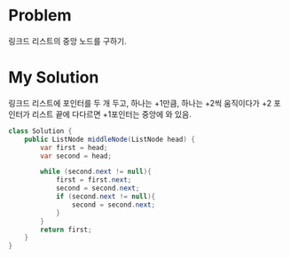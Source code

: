 # Problem

링크드 리스트의 중앙 노드를 구하기.

# My Solution

링크드 리스트에 포인터를 두 개 두고, 하나는 +1만큼, 하나는 +2씩 움직이다가 +2 포인터가 리스트 끝에 다다르면 +1포인터는 중앙에 와 있음.

```java
class Solution {
    public ListNode middleNode(ListNode head) {
        var first = head;
        var second = head;

        while (second.next != null){
            first = first.next;
            second = second.next;
            if (second.next != null){
                second = second.next;
            }
        }
        return first;
    }
}
```

